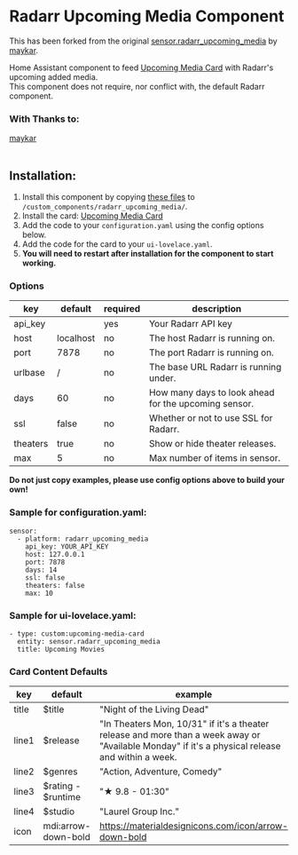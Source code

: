 # Radarr Upcoming Media Component

This has been forked from the original [sensor.radarr_upcoming_media](https://github.com/custom-components/sensor.radarr_upcoming_media) by [maykar](https://github.com/maykar).

Home Assistant component to feed [Upcoming Media Card](https://github.com/custom-cards/upcoming-media-card) with
Radarr's upcoming added media.</br>
This component does not require, nor conflict with, the default Radarr component.</br>

### With Thanks to:
[maykar](https://github.com/maykar)
</br></br>

## Installation:

1. Install this component by copying [these files](https://github.com/custom-components/sensor.radarr_upcoming_media/tree/master/custom_components/radarr_upcoming_media) to `/custom_components/radarr_upcoming_media/`.
2. Install the card: [Upcoming Media Card](https://github.com/custom-cards/upcoming-media-card)
3. Add the code to your `configuration.yaml` using the config options below.
4. Add the code for the card to your `ui-lovelace.yaml`. 
5. **You will need to restart after installation for the component to start working.**

### Options

| key | default | required | description
| --- | --- | --- | ---
| api_key | | yes | Your Radarr API key
| host | localhost | no | The host Radarr is running on.
| port | 7878 | no | The port Radarr is running on.
| urlbase | / | no | The base URL Radarr is running under.
| days | 60 | no | How many days to look ahead for the upcoming sensor.
| ssl | false | no | Whether or not to use SSL for Radarr.
| theaters | true | no | Show or hide theater releases.
| max | 5 | no | Max number of items in sensor.

**Do not just copy examples, please use config options above to build your own!**
### Sample for configuration.yaml:

```
sensor:
  - platform: radarr_upcoming_media
    api_key: YOUR_API_KEY
    host: 127.0.0.1
    port: 7878
    days: 14
    ssl: false
    theaters: false
    max: 10
```

### Sample for ui-lovelace.yaml:

    - type: custom:upcoming-media-card
      entity: sensor.radarr_upcoming_media
      title: Upcoming Movies
      

### Card Content Defaults

| key | default | example |
| --- | --- | --- |
| title | $title | "Night of the Living Dead" |
| line1 | $release | "In Theaters Mon, 10/31" if it's a theater release and more than a week away or "Available Monday" if it's a physical release and within a week.|
| line2 | $genres | "Action, Adventure, Comedy" |
| line3 | $rating - $runtime | "★ 9.8 - 01:30"
| line4 | $studio | "Laurel Group Inc."
| icon | mdi:arrow-down-bold | https://materialdesignicons.com/icon/arrow-down-bold
